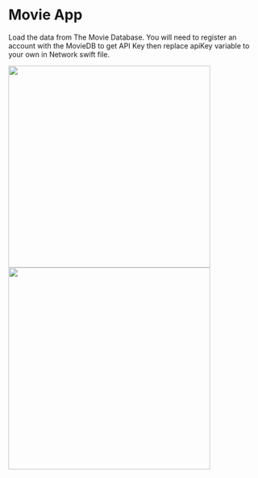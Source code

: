 # Movie App
Load the data from The Movie Database. 
You will need to register an account with the MovieDB to get API Key then replace apiKey variable to your own in Network swift file.

<p float="left">
  <img src="https://user-images.githubusercontent.com/24701305/126702026-056a2c38-c450-4532-b156-f29b38fc90f6.png" width="400" />
  <img src="https://user-images.githubusercontent.com/24701305/126702038-93caf575-450e-4e40-b034-0d293fc7b008.png" width="400" /> 
</p>
